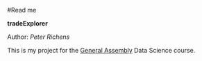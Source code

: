 #Read me

**tradeExplorer**

Author: _Peter Richens_

This is my project for the [General Assembly](https://generalassemb.ly/education/data-science) Data Science course.
